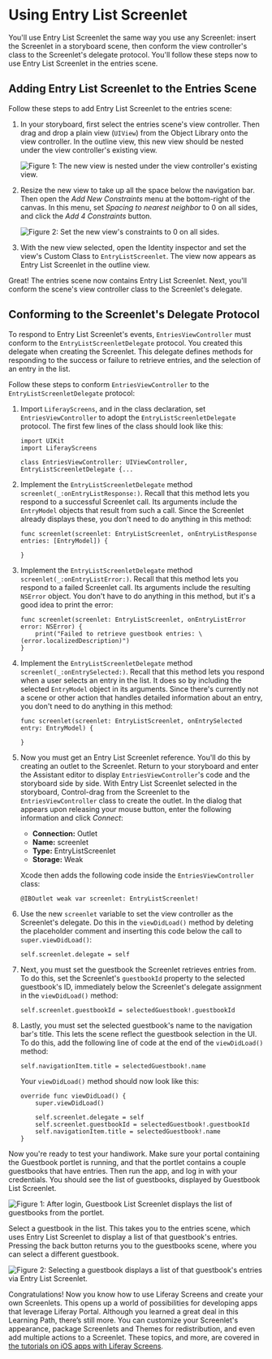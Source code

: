 # Using Entry List Screenlet

You'll use Entry List Screenlet the same way you use any Screenlet: insert the 
Screenlet in a storyboard scene, then conform the view controller's class to the 
Screenlet's delegate protocol. You'll follow these steps now to use Entry List 
Screenlet in the entries scene. 

## Adding Entry List Screenlet to the Entries Scene

Follow these steps to add Entry List Screenlet to the entries scene: 

1.  In your storyboard, first select the entries scene's view controller. Then 
    drag and drop a plain view (`UIView`) from the Object Library onto the view 
    controller. In the outline view, this new view should be nested under the 
    view controller's existing view. 

    ![Figure 1: The new view is nested under the view controller's existing view.](../../../images/ios-lp-entries-view-outline.png)

2.  Resize the new view to take up all the space below the navigation bar. Then 
    open the *Add New Constraints* menu at the bottom-right of the canvas. In 
    this menu, set *Spacing to nearest neighbor* to 0 on all sides, and click 
    the *Add 4 Constraints* button. 

    ![Figure 2: Set the new view's constraints to 0 on all sides.](../../../images/ios-lp-gb-constraints.png)

3.  With the new view selected, open the Identity inspector and set the view's 
    Custom Class to `EntryListScreenlet`. The view now appears as Entry List 
    Screenlet in the outline view. 

Great! The entries scene now contains Entry List Screenlet. Next, you'll conform 
the scene's view controller class to the Screenlet's delegate. 

## Conforming to the Screenlet's Delegate Protocol

To respond to Entry List Screenlet's events, `EntriesViewController` must 
conform to the `EntryListScreenletDelegate` protocol. You created this delegate 
when creating the Screenlet. This delegate defines methods for responding to the 
success or failure to retrieve entries, and the selection of an entry in the 
list. 

Follow these steps to conform `EntriesViewController` to the 
`EntryListScreenletDelegate` protocol: 

1.  Import `LiferayScreens`, and in the class declaration, set 
    `EntriesViewController` to adopt the `EntryListScreenletDelegate` protocol. 
    The first few lines of the class should look like this: 

        import UIKit
        import LiferayScreens

        class EntriesViewController: UIViewController, EntryListScreenletDelegate {...

2.  Implement the `EntryListScreenletDelegate` method 
    `screenlet(_:onEntryListResponse:)`. Recall that this method lets you   
    respond to a successful Screenlet call. Its arguments include the 
    `EntryModel` objects that result from such a call. Since the Screenlet 
    already displays these, you don't need to do anything in this method: 

        func screenlet(screenlet: EntryListScreenlet, onEntryListResponse entries: [EntryModel]) {

        }

3.  Implement the `EntryListScreenletDelegate` method 
    `screenlet(_:onEntryListError:)`. Recall that this method lets you respond 
    to a failed Screenlet call. Its arguments include the resulting `NSError` 
    object. You don't have to do anything in this method, but it's a good idea 
    to print the error:

        func screenlet(screenlet: EntryListScreenlet, onEntryListError error: NSError) {
            print("Failed to retrieve guestbook entries: \(error.localizedDescription)")
        }

4.  Implement the `EntryListScreenletDelegate` method 
    `screenlet(_:onEntrySelected:)`. Recall that this method lets you respond 
    when a user selects an entry in the list. It does so by including the 
    selected `EntryModel` object in its arguments. Since there's currently not a 
    scene or other action that handles detailed information about an entry, you 
    don't need to do anything in this method: 

        func screenlet(screenlet: EntryListScreenlet, onEntrySelected entry: EntryModel) {

        }

5.  Now you must get an Entry List Screenlet reference. You'll do this by 
    creating an outlet to the Screenlet. Return to your storyboard and enter the 
    Assistant editor to display `EntriesViewController`'s code and the 
    storyboard side by side. With Entry List Screenlet selected in the 
    storyboard, Control-drag from the Screenlet to the `EntriesViewController` 
    class to create the outlet. In the dialog that appears upon releasing your 
    mouse button, enter the following information and click *Connect*: 

    - **Connection:** Outlet
    - **Name:** screenlet
    - **Type:** EntryListScreenlet
    - **Storage:** Weak

    Xcode then adds the following code inside the `EntriesViewController` class: 

        @IBOutlet weak var screenlet: EntryListScreenlet!

6.  Use the new `screenlet` variable to set the view controller as the 
    Screenlet's delegate. Do this in the `viewDidLoad()` method by deleting the 
    placeholder comment and inserting this code below the call to 
    `super.viewDidLoad()`:

        self.screenlet.delegate = self

7.  Next, you must set the guestbook the Screenlet retrieves entries from. To do 
    this, set the Screenlet's `guestbookId` property to the selected guestbook's 
    ID, immediately below the Screenlet's delegate assignment in the 
    `viewDidLoad()` method: 

        self.screenlet.guestbookId = selectedGuestbook!.guestbookId

8.  Lastly, you must set the selected guestbook's name to the navigation bar's 
    title. This lets the scene reflect the guestbook selection in the UI. To do 
    this, add the following line of code at the end of the `viewDidLoad()` 
    method: 

        self.navigationItem.title = selectedGuestbook!.name

    Your `viewDidLoad()` method should now look like this: 

        override func viewDidLoad() {
            super.viewDidLoad()

            self.screenlet.delegate = self
            self.screenlet.guestbookId = selectedGuestbook!.guestbookId
            self.navigationItem.title = selectedGuestbook!.name
        }

Now you're ready to test your handiwork. Make sure your portal containing the 
Guestbook portlet is running, and that the portlet contains a couple guestbooks 
that have entries. Then run the app, and log in with your credentials. You 
should see the list of guestbooks, displayed by Guestbook List Screenlet. 

![Figure 1: After login, Guestbook List Screenlet displays the list of guestbooks from the portlet.](../../../images/ios-lp-gb-screenlet.png)

Select a guestbook in the list. This takes you to the entries scene, which uses 
Entry List Screenlet to display a list of that guestbook's entries. Pressing the 
back button returns you to the guestbooks scene, where you can select a 
different guestbook. 

![Figure 2: Selecting a guestbook displays a list of that guestbook's entries via Entry List Screenlet.](../../../images/ios-lp-entries-screenlet.png)

Congratulations! Now you know how to use Liferay Screens and create your own 
Screenlets. This opens up a world of possibilities for developing apps that 
leverage Liferay Portal. Although you learned a great deal in this Learning 
Path, there’s still more. You can customize your Screenlet's appearance, package 
Screenlets and Themes for redistribution, and even add multiple actions to a 
Screenlet. These topics, and more, are covered in 
[the tutorials on iOS apps with Liferay Screens](/develop/tutorials/-/knowledge_base/6-2/ios-apps-with-liferay-screens). 
